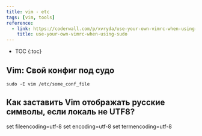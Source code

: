 ```yaml
---
title: vim - etc
tags: [vim, tools]
reference:
  - link: https://coderwall.com/p/xvryda/use-your-own-vimrc-when-using-sudo
    title: use-your-own-vimrc-when-using-sudo
---
```


* TOC 
{:toc}

## Vim: Свой конфиг под судо

```sudo -E vim /etc/some_conf_file```

## Как заставить Vim отображать русские символы, если локаль не UTF8?

set fileencoding=utf-8
set encoding=utf-8
set termencoding=utf-8
